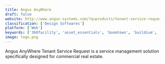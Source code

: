 ```yaml
---
title: Angus AnyWhere
draft: false 
website: http://www.angus-systems.com/?q=products/tenant-service-request
classification: ['Design Softwares']
platform: ['Web']
keywords: ['360facility', 'asset_essentials', 'boomtown', 'buildium', 'cozy', 'dotloop', 'energyelephant', 'entrata', 'ibm_tririga', 'officespace_software', 'on-site', 'prolease', 'quicken_rental_property_management', 'realpage_onesite', 'rent_manager', 'servicechannel', 'skyslope', 'visual_lease', 'zipform_plus']
image: logo.png
---
```

Angus AnyWhere Tenant Service Request is a service management solution specifically designed for commercial real estate.